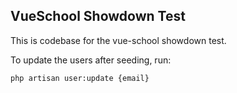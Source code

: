 ## VueSchool Showdown Test

This is codebase for the vue-school showdown test.

To update the users after seeding, run:
```bash
php artisan user:update {email}
```
